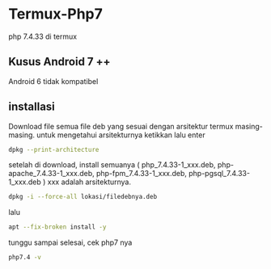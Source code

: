 # Termux-Php7
php 7.4.33 di termux
## Kusus Android 7 ++
Android 6 tidak kompatibel
## installasi
Download file semua file deb yang sesuai dengan arsitektur termux masing-masing.
untuk mengetahui arsitekturnya ketikkan lalu enter
```bash
dpkg --print-architecture
```
setelah di download, install semuanya ( php_7.4.33-1_xxx.deb, php-apache_7.4.33-1_xxx.deb, php-fpm_7.4.33-1_xxx.deb, php-pgsql_7.4.33-1_xxx.deb )  xxx adalah arsitekturnya.
```bash
dpkg -i --force-all lokasi/filedebnya.deb
```
lalu
```bash
apt --fix-broken install -y
```
tunggu sampai selesai, cek php7 nya  
```bash
php7.4 -v
```
